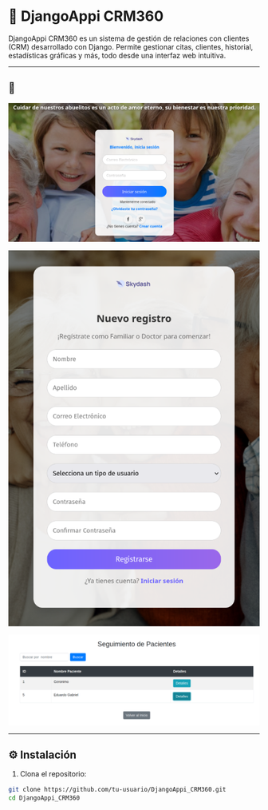 # 🧠 DjangoAppi CRM360

DjangoAppi CRM360 es un sistema de gestión de relaciones con clientes (CRM) desarrollado con Django. Permite gestionar citas, clientes, historial, estadísticas gráficas y más, todo desde una interfaz web intuitiva.

---

## 📸 

![](https://raw.githubusercontent.com/GaboDevCode/GestorCitas/refs/heads/main/media/1.png)

![](https://raw.githubusercontent.com/GaboDevCode/GestorCitas/refs/heads/main/media/2.png)

![](https://raw.githubusercontent.com/GaboDevCode/GestorCitas/refs/heads/main/media/3.png)


---

## ⚙️ Instalación

1. Clona el repositorio:
```bash
git clone https://github.com/tu-usuario/DjangoAppi_CRM360.git
cd DjangoAppi_CRM360
